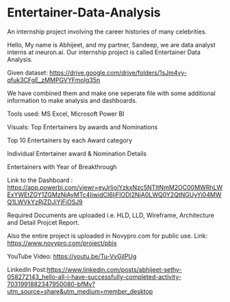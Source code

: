 # Entertainer-Data-Analysis


An internship project involving the career histories of many celebrities.

Hello, My name is Abhijeet, and my partner, Sandeep, we are  data analyst interns at ineuron.ai. Our internship project is called Entertainer Data Analysis.

Given dataset: https://drive.google.com/drive/folders/1sJm4vy-qfuk3CFgE_zMMPGVYFmoIg35n

We have combined them and make one seperate file with some additional information to make analysis and dashboards.

Tools used: MS Excel, Microsoft Power BI

Visuals:
Top Entertainers by awards and Nominations

Top 10 Entertainers by each  Award category

Individual Entertainer award & Nomination Details

Entertainers with Year of Breakthrough

Link to the Dashboard : https://app.powerbi.com/viewr=eyJrIjoiYzkxNzc5NTItNmM2OC00MWRhLWExYWEtZGY1ZGMzNjAyMTc4IiwidCI6IjFlODI2NjA0LWQ0Y2QtNGUyYi04MWQ1LWVkYzRjZDJiYjFiOSJ9


Required Documents are uploaded i.e. HLD, LLD, Wireframe, Architecture and Detail Projcet Report.

Also the entire project is uploaded in Novypro.com for public use. Link: https://www.novypro.com/project/pbix 

YouTube Video: https://youtu.be/Tu-VvGjlPUg

LinkedIn Post:https://www.linkedin.com/posts/abhijeet-sethy-058272143_hello-all-i-have-successfully-completed-activity-7031991882347950080-bfMv?utm_source=share&utm_medium=member_desktop 



